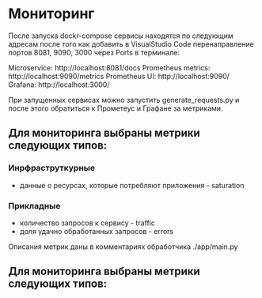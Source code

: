 # Мониторинг
После запуска dockr-compose сервисы находятся по следующим адресам после того как добавить в VisualStudio Code перенаправление портов 8081, 9090, 3000 через Ports в терминале:

Microservice: http://localhost:8081/docs
Prometheus metrics: http://localhost:9090/metrics
Prometheus UI: http://localhost:9090/
Grafana: http://localhost:3000/

При запущенных сервисах можно запустить generate_requests.py и после этого обратиться к Прометеус и Графане
за метриками.

## Для мониторинга выбраны метрики следующих типов:

### Инрфраструткурные
* данные о ресурсах, которые потребляют приложения - saturation

### Прикладные
* количество запросов к сервису - traffic
* доля удачно обработанных запросов - errors

Описания метрик даны в комментариях обработчика ./app/main.py


## Для мониторинга выбраны метрики следующих типов:
